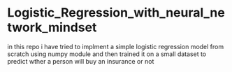 # Logistic_Regression_with_neural_network_mindset
in this repo i have tried to implment a simple logistic regression model from scratch using numpy module and then trained it on a small dataset to predict wther a person will buy an insurance or not
